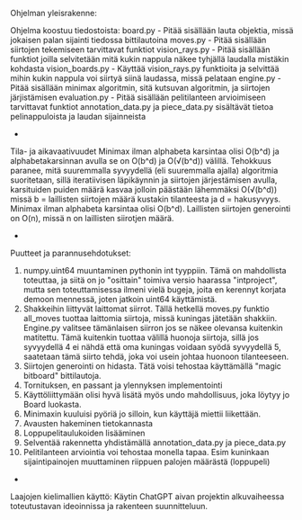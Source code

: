 Ohjelman yleisrakenne:

Ohjelma koostuu tiedostoista:
board.py - Pitää sisällään lauta objektia, missä jokaisen palan sijainti tiedossa bittilautoina
moves.py - Pitää sisällään siirtojen tekemiseen tarvittavat funktiot
vision_rays.py - Pitää sisällään funktiot joilla selvitetään mitä kukin nappula näkee tyhjällä laudalla mistäkin kohdasta
vision_boards.py - Käyttää vision_rays.py funktioita ja selvittää mihin kukin nappula voi siirtyä siinä laudassa, missä pelataan
engine.py - Pitää sisällään minimax algoritmin, sitä kutsuvan algoritmin, ja siirtojen järjistämisen
evaluation.py - Pitää sisällään pelitilanteen arvioimiseen tarvittavat funktiot
annotation_data.py ja piece_data.py sisältävät tietoa pelinappuloista ja laudan sijainneista

-
Tila- ja aikavaativuudet
Minimax ilman alphabeta karsintaa olisi O(b^d) ja alphabetakarsinnan avulla se on O(b^d) ja O(√(b^d)) välillä. Tehokkuus paranee, mitä suuremmalla syvyydellä (eli suuremmalla ajalla) algoritmia suoritetaan, sillä iteratiivisen läpikäynnin ja siirtojen järjestämisen avulla, karsituiden puiden määrä kasvaa jolloin päästään lähemmäksi O(√(b^d)) missä b = laillisten siirtojen määrä kustakin tilanteesta ja d = hakusyvyys. Minimax ilman alphabeta karsintaa olisi O(b^d). Laillisten siirtojen generointi on O(n), missä n on laillisten siirotjen määrä.

-
Puutteet ja parannusehdotukset:
1. numpy.uint64 muuntaminen pythonin int tyyppiin. Tämä on mahdollista toteuttaa, ja siitä on jo "osittain" toimiva versio haarassa "intproject", mutta sen toteuttamisessa ilmeni vielä bugeja, joita en kerennyt korjata demoon mennessä, joten jatkoin uint64 käyttämistä.
2. Shakkeihin liittyvät laittomat siirrot. Tällä hetkellä moves.py funktio all_moves tuottaa laittomia siirtoja, missä kuningas jätetään shakkiin. Engine.py valitsee tämänlaisen siirron jos se näkee olevansa kuitenkin matitettu. Tämä kuitenkin tuottaa välillä huonoja siirtoja, sillä jos syvyydellä 4 ei nähdä että oma kuningas voidaan syödä syvyydellä 5, saatetaan tämä siirto tehdä, joka voi usein johtaa huonoon tilanteeseen.
3. Siirtojen generointi on hidasta. Tätä voisi tehostaa käyttämällä "magic bitboard" bittilautoja.
4. Tornituksen, en passant ja ylennyksen implementointi
5. Käyttöliittymään olisi hyvä lisätä myös undo mahdollisuus, joka löytyy jo Board luokasta. 
6. Minimaxin kuuluisi pyöriä jo silloin, kun käyttäjä miettii liikettään.
7. Avausten hakeminen tietokannasta
8. Loppupelitaulukoiden lisääminen
9. Selventää rakennetta yhdistämällä annotation_data.py ja piece_data.py
10. Pelitilanteen arviointia voi tehostaa monella tapaa. Esim kuninkaan sijaintipainojen muuttaminen riippuen palojen määrästä (loppupeli)

-
Laajojen kielimallien käyttö:
Käytin ChatGPT aivan projektin alkuvaiheessa toteutustavan ideoinnissa ja rakenteen suunnitteluun.